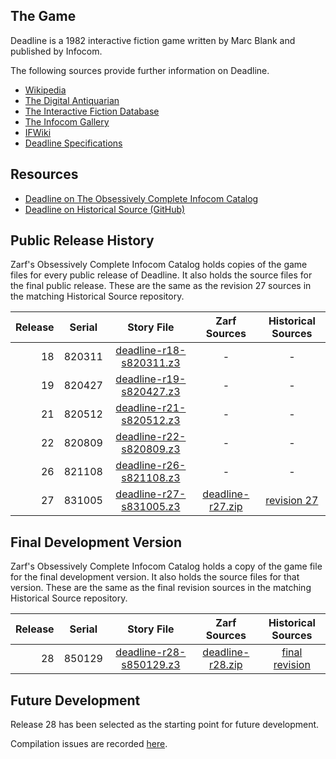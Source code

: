 ## The Game

Deadline is a 1982 interactive fiction game written by Marc Blank and published by Infocom.

The following sources provide further information on Deadline.

* [Wikipedia](https://en.wikipedia.org/wiki/Deadline_(video_game))
* [The Digital Antiquarian](https://www.filfre.net/2012/07/deadline/)
* [The Interactive Fiction Database](https://ifdb.tads.org/viewgame?id=p976o7x5ies9ltdh)
* [The Infocom Gallery](http://infocom.elsewhere.org/gallery/deadline_grey/)
* [IFWiki](http://www.ifwiki.org/index.php/Deadline)
* [Deadline Specifications](http://www.infocom-if.org/games/deadline/deadspecs.html)

## Resources

* [Deadline on The Obsessively Complete Infocom Catalog](https://eblong.com/infocom/#deadline)
* [Deadline on Historical Source (GitHub)](https://github.com/historicalsource/deadline)

## Public Release History

Zarf's Obsessively Complete Infocom Catalog holds copies of the game files for every public release of Deadline. It also holds the source files for the final public release. These are the same as the revision 27 sources in the matching Historical Source repository.

| Release | Serial | Story File                | Zarf Sources       | Historical Sources |
| -------:|:------:|:-------------------------:|:------------------:|:------------------:|
|      18 | 820311 | [deadline-r18-s820311.z3] |                  - |                  - |
|      19 | 820427 | [deadline-r19-s820427.z3] |                  - |                  - |
|      21 | 820512 | [deadline-r21-s820512.z3] |                  - |                  - |
|      22 | 820809 | [deadline-r22-s820809.z3] |                  - |                  - |
|      26 | 821108 | [deadline-r26-s821108.z3] |                  - |                  - |
|      27 | 831005 | [deadline-r27-s831005.z3] | [deadline-r27.zip] |      [revision 27] |

[deadline-r18-s820311.z3]: https://eblong.com/infocom/gamefiles/deadline-r18-s820311.z3
[deadline-r19-s820427.z3]: https://eblong.com/infocom/gamefiles/deadline-r19-s820427.z3
[deadline-r21-s820512.z3]: https://eblong.com/infocom/gamefiles/deadline-r21-s820512.z3
[deadline-r22-s820809.z3]: https://eblong.com/infocom/gamefiles/deadline-r22-s820809.z3
[deadline-r26-s821108.z3]: https://eblong.com/infocom/gamefiles/deadline-r26-s821108.z3

[deadline-r27-s831005.z3]: https://eblong.com/infocom/gamefiles/deadline-r27-s831005.z3
[deadline-r27.zip]: https://eblong.com/infocom/sources/deadline-r27.zip
[revision 27]: https://github.com/historicalsource/deadline/tree/ad6dc28bb24968af58f4bd1c3236116c60aacc8e

## Final Development Version

Zarf's Obsessively Complete Infocom Catalog holds a copy of the game file for the final development version. It also holds the source files for that version. These are the same as the final revision sources in the matching Historical Source repository.

| Release | Serial | Story File                | Zarf Sources       | Historical Sources |
| -------:|:------:|:-------------------------:|:------------------:|:------------------:|
|      28 | 850129 | [deadline-r28-s850129.z3] | [deadline-r28.zip] |   [final revision] |

[deadline-r28-s850129.z3]: https://eblong.com/infocom/gamefiles/deadline-r28-s850129.z3
[deadline-r28.zip]: https://eblong.com/infocom/sources/deadline-r28.zip
[final revision]: https://github.com/historicalsource/deadline/tree/93e6139367a0c839d9db189caa756065b5406628

## Future Development

Release 28 has been selected as the starting point for future development.

Compilation issues are recorded [here](https://github.com/the-infocom-files/deadline/issues/2).
